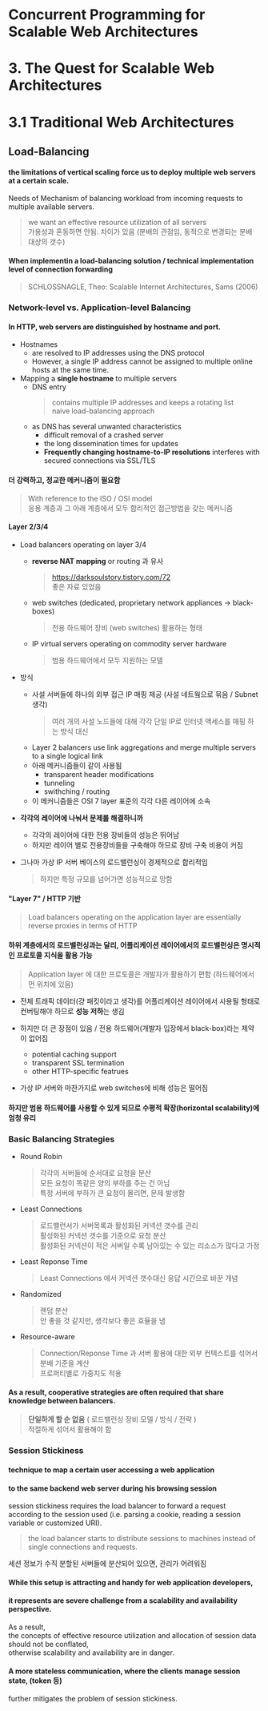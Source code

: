 # Concurrent Programming for Scalable Web Architectures  
# 3. The Quest for Scalable Web Architectures  
# 3.1 Traditional Web Architectures  

## Load-Balancing  

#### the limitations of vertical scaling force us to deploy multiple web servers at a certain scale.  
Needs of Mechanism of balancing workload from incoming requests to multiple available servers.  
> we want an effective resource utilization of all servers  
> 가용성과 혼동하면 안됨. 차이가 있음 (분배의 관점임, 동적으로 변경되는 분배 대상의 갯수)  

#### When implementin a load-balancing solution / technical implementation level of connection forwarding  
> SCHLOSSNAGLE, Theo: Scalable Internet Architectures, Sams (2006)

### Network-level vs. Application-level Balancing  
#### In HTTP, web servers are distinguished by hostname and port.  
* Hostnames  
  * are resolved to IP addresses using the DNS protocol  
  * However, a single IP address cannot be assigned to multiple online hosts at the same time.  
* Mapping a **single hostname** to multiple servers  
  * DNS entry  
    > contains multiple IP addresses and keeps a rotating list  
    > naive load-balancing approach  
  * as DNS has several unwanted characteristics  
    * difficult removal of a crashed server  
    * the long dissemination times for updates  
    * **Frequently changing hostname-to-IP resolutions** interferes with secured connections via SSL/TLS  
  
#### 더 강력하고, 정교한 메커니즘이 필요함  
> With reference to the ISO / OSI model  
> 응용 계층과 그 아래 계층에서 모두 합리적인 접근방법을 갖는 메커니즘  

#### Layer 2/3/4  
* Load balancers operating on layer 3/4  
  * **reverse NAT mapping** or routing 과 유사  
    > https://darksoulstory.tistory.com/72  
    > 좋은 자료 있었음  
    
  * web switches (dedicated, proprietary network appliances -> black-boxes)  
    > 전용 하드웨어 장비 (web switches) 활용하는 형태    
  * IP virtual servers operating on commodity server hardware  
    > 범용 하드웨어에서 모두 지원하는 모델    

* 방식    
  * 사설 서버들에 하나의 외부 접근 IP 매핑 제공 (사설 네트웤으로 묶음 / Subnet 생각)  
    > 여러 개의 사설 노드들에 대해 각각 단일 IP로 인터넷 액세스를 매핑 하는 방식 대신  
  * Layer 2 balancers use link aggregations and merge multiple servers to a single logical link  
  * 아래 메커니즘들이 같이 사용됨  
    * transparent header modifications  
    * tunneling  
    * swithching / routing  
  * 이 메커니즘들은 OSI 7 layer 표준의 각각 다른 레이어에 소속  
  
* **각각의 레이어에 나눠서 문제를 해결하니까**  
  * 각각의 레이어에 대한 전용 장비들의 성능은 뛰어남  
  * 하지만 레이어 별로 전용장비들을 구축해야 하므로 장비 구축 비용이 커짐  
  
* 그나마 가상 IP 서버 베이스의 로드밸런싱이 경제적으로 합리적임  
  > 하지만 특정 규모를 넘어가면 성능적으로 망함  
  
#### "Layer 7" / HTTP 기반  
> Load balancers operating on the application layer are essentially reverse proxies in terms of HTTP  

#### 하위 계층에서의 로드밸런싱과는 달리, 어플리케이션 레이어에서의 로드밸런싱은 명시적인 프로토콜 지식을 활용 가능  
> Application layer 에 대한 프로토콜은 개발자가 활용하기 편함 (하드웨어에서 먼 위치에 있음)  

* 전체 트래픽 데이터(걍 패킷이라고 생각)를 어플리케이션 레이어에서 사용될 형태로 컨버팅해야 하므로 **성능 저하**는 생김  
* 하지만 더 큰 장점이 있음 / 전용 하드웨어(개발자 입장에서 black-box)라는 제약이 없어짐    
  * potential caching support  
  * transparent SSL termination  
  * other HTTP-specific featrues  
  
* 가상 IP 서버와 마찬가지로 web switches에 비해 성능은 떨어짐    

#### 하지만 범용 하드웨어를 사용할 수 있게 되므로 수평적 확장(horizontal scalability)에 엄청 유리
  
### Basic Balancing Strategies  

* Round Robin  
  > 각각의 서버들에 순서대로 요청을 분산  
  > 모든 요청이 똑같은 양의 부하를 주는 건 아님  
  > 특정 서버에 부하가 큰 요청이 몰리면, 문제 발생함  
  
* Least Connections  
  > 로드밸런서가 서버목록과 활성화된 커넥션 갯수를 관리  
  > 활성화된 커넥션 갯수를 기준으로 요청 분산  
  > 활성화된 커넥션이 적은 서버일 수록 남아있는 수 있는 리소스가 많다고 가정  

* Least Reponse Time  
  > Least Connections 에서 커넥션 갯수대신 응답 시간으로 바꾼 개념  

* Randomized  
  > 랜덤 분산  
  > 안 좋을 것 같지만, 생각보다 좋은 효율을 냄  
  
* Resource-aware  
  > Connection/Reponse Time 과 서버 활용에 대한 외부 컨텍스트를 섞어서 분배 기준을 계산  
  > 프로퍼티별로 가중치도 적용  

#### As a result, cooperative strategies are often required that share knowledge between balancers.  
> **단일하게 할 순 없음** ( 로드밸런싱 장비 모델 / 방식 / 전략 )  
> 적절하게 섞어서 활용해야 함  

### Session Stickiness  
#### technique to map a certain user accessing a web application  
#### to the same backend web server during his browsing session  

session stickiness requires the load balancer to forward a request according to the session used 
(i.e. parsing a cookie, reading a session variable or customized URI).  
> the load balancer starts to distribute sessions to machines instead of single connections and requests.  


세션 정보가 수직 분할된 서버들에 분산되어 있으면, 관리가 어려워짐  

#### While this setup is attracting and handy for web application developers, 
#### it represents are severe challenge from a scalability and availability perspective.


As a result,  
the concepts of effective resource utilization and allocation of session data should not be conflated,  
otherwise scalability and availability are in danger.  

#### A more stateless communication, where the clients manage session state,  (token 등)  
further mitigates the problem of session stickiness.  
